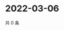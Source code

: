 # 2022-03-06

共 0 条

<!-- BEGIN WEIBO -->
<!-- 最后更新时间 Sun Mar 06 2022 08:57:37 GMT+0800 (China Standard Time) -->

<!-- END WEIBO -->
